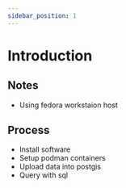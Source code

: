 ```yaml
---
sidebar_position: 1
---
```


# Introduction

## Notes

- Using fedora workstaion host

## Process

- Install software
- Setup podman containers
- Upload data into postgis
- Query with sql
